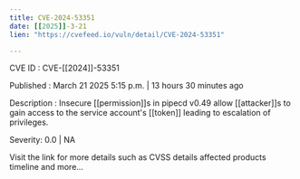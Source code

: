 ```yaml
---
title: CVE-2024-53351
date: [[2025]]-3-21
lien: "https://cvefeed.io/vuln/detail/CVE-2024-53351"

---
```


CVE ID : CVE-[[2024]]-53351

Published :  March 21
2025
5:15 p.m. | 13 hours
30 minutes ago

Description : Insecure [[permission]]s in pipecd v0.49 allow [[attacker]]s to gain access to the service account's [[token]]
leading to escalation of privileges.

Severity: 0.0 | NA

Visit the link for more details
such as CVSS details
affected products
timeline
and more...
